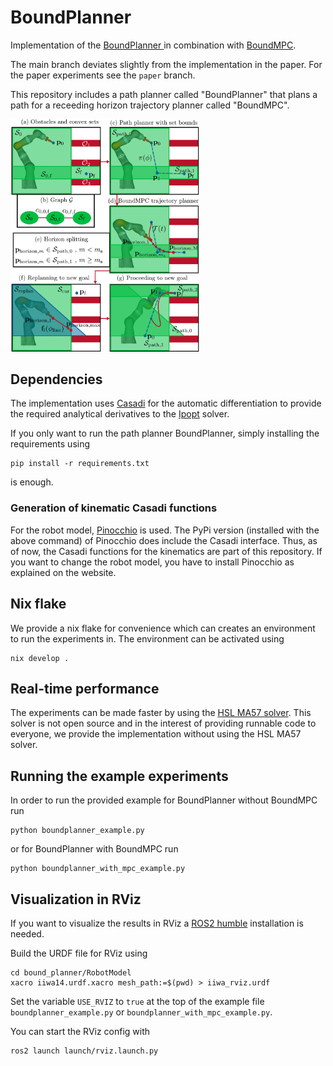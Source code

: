 # BoundPlanner

Implementation of the [BoundPlanner ](https://arxiv.org/abs/2502.13286) in combination with [BoundMPC](https://journals.sagepub.com/doi/10.1177/02783649241309354).

The main branch deviates slightly from the implementation in the paper. For the paper experiments see the `paper` branch.

This repository includes a path planner called "BoundPlanner" that plans a path for a receeding horizon trajectory planner called "BoundMPC".

<img src="img/schematic_robot.png" width=60% height=60%>

## Dependencies

The implementation uses [Casadi](https://web.casadi.org/) for the
automatic differentiation to provide the required analytical derivatives to the
[Ipopt](https://coin-or.github.io/Ipopt/) solver.

If you only want to run the path planner BoundPlanner, simply installing the requirements using

```
pip install -r requirements.txt
```

is enough.

### Generation of kinematic Casadi functions

For the robot model, [Pinocchio](https://stack-of-tasks.github.io/pinocchio/download.html) is used. The PyPi version (installed with the above command) of Pinocchio does include the Casadi interface. Thus, as of now, the Casadi functions for the kinematics are part of this repository. If you want to change the robot model, you have to install Pinocchio as explained on the website.

## Nix flake

We provide a nix flake for convenience which can creates an environment to run the experiments in.
The environment can be activated using

```
nix develop .
```

## Real-time performance

The experiments can be made faster by using the [HSL MA57
solver](https://www.hsl.rl.ac.uk/catalogue/hsl_ma57.html).
This solver is not open source and in the interest of providing runnable code to
everyone, we provide the implementation without using the HSL MA57 solver.

## Running the example experiments

In order to run the provided example for BoundPlanner without BoundMPC run

```
python boundplanner_example.py
```

or for BoundPlanner with BoundMPC run

```
python boundplanner_with_mpc_example.py
```

## Visualization in RViz

If you want to visualize the results in RViz a [ROS2 humble](https://docs.ros.org/en/humble/index.html) installation is needed.

Build the URDF file for RViz using

```
cd bound_planner/RobotModel
xacro iiwa14.urdf.xacro mesh_path:=$(pwd) > iiwa_rviz.urdf
```

Set the variable `USE_RVIZ` to `true` at the top of the example file `boundplanner_example.py` or `boundplanner_with_mpc_example.py`.

You can start the RViz config with
```
ros2 launch launch/rviz.launch.py
```
